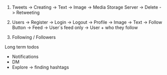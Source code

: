 1. Tweets
   -> Creating
   -> Text
   -> Image -> Media Storage Server
   -> Delete
   -> Retweeting

2. Users
   -> Register
   -> Login
   -> Logout
   -> Profile
   -> Image
   -> Text
   -> Follow Button
   -> Feed
   -> User`s feed only
   -> User + who they follow

3. Following / Followers

Long term todos

- Notifications
- DM
- Explore -> finding hashtags
